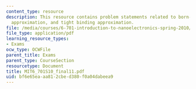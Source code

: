 ```yaml
---
content_type: resource
description: This resource contains problem statements related to born-oppenheimer
  approximation, and tight binding approximation.
file: /media/courses/6-701-introduction-to-nanoelectronics-spring-2010/bf6e65eaaa812cbed380f0a04dabeea9_MIT6_701S10_final11.pdf
file_type: application/pdf
learning_resource_types:
- Exams
ocw_type: OCWFile
parent_title: Exams
parent_type: CourseSection
resourcetype: Document
title: MIT6_701S10_final11.pdf
uid: bf6e65ea-aa81-2cbe-d380-f0a04dabeea9
---
```

